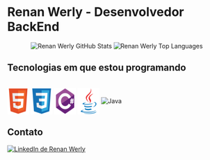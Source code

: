 # Renan Werly - Desenvolvedor BackEnd

<div align="center">
  <img width="49%" height="195px" src="https://github-readme-stats.vercel.app/api?username=Renan161&show_icons=true&count_private=true&hide_border=true&title_color=ff91a4&icon_color=ff91a4&text_color=c9d1d9&bg_color=0d1117" alt="Renan Werly GitHub Stats" />
  <img width="41%" height="195px" src="https://github-readme-stats.vercel.app/api/top-langs/?username=Renan161&layout=compact&hide_border=true&title_color=ff91a4&text_color=ff91a4&bg_color=0d1117" alt="Renan Werly Top Languages" />
</div>

## Tecnologias em que estou programando

<div style="display: inline_block"><br>
  <img align="center" alt="HTML5" height="60" width="50" src="https://raw.githubusercontent.com/devicons/devicon/master/icons/html5/html5-original.svg">
  <img align="center" alt="CSS3" height="60" width="50" src="https://raw.githubusercontent.com/devicons/devicon/master/icons/css3/css3-original.svg">
  <img align="center" alt="C#" height="60" width="50" src="https://raw.githubusercontent.com/devicons/devicon/master/icons/csharp/csharp-original.svg">
  <img align="center" alt="Java" height="60" width="50" src="https://raw.githubusercontent.com/devicons/devicon/master/icons/java/java-original.svg">
   <img align="center" alt="Java" height="60" width="50" src="https://angular.io/assets/images/logos/angular/angular.png">


  
</div>

## Contato

<div>
  <a href="https://www.linkedin.com/in/renan-werly-b13455176" target="_blank">
    <img src="https://img.shields.io/badge/-LinkedIn-%230077B5?style=for-the-badge&logo=linkedin&logoColor=white" alt="LinkedIn de Renan Werly">
  </a>
</div>

